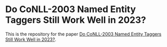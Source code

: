 # Do CoNLL-2003 Named Entity Taggers Still Work Well in 2023?

This is the repository for the paper [Do CoNLL-2003 Named Entity Taggers Still Work Well in 2023?](https://arxiv.org/abs/2212.09747).